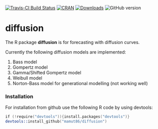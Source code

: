 [![Travis-CI Build Status](https://api.travis-ci.org/mamut86/diffusion.svg?branch=master)](https://travis-ci.org/mamut86/diffusion) [![CRAN](http://www.r-pkg.org/badges/version/diffusion)](https://cran.r-project.org/package=diffusion) [![Downloads](http://cranlogs.r-pkg.org/badges/diffusion?color=brightgreen)](http://www.r-pkg.org/pkg/diffusion)
![GitHub version](https://badge.fury.io/gh/mamut86%2Fdiffusion.svg)

# diffusion
The R package __diffusion__ is for forecasting with diffusion curves.

Currently the following diffusion models are implemented:

1. Bass model
2. Gompertz model
3. Gamma/Shifted Gompertz model
4. Weibull model
5. Norton-Bass model for generational modelling (not working well)


### Installation 
For installation from github use the following R code by using devtools:
```s
if (!require("devtools")){install.packages("devtools")}
devtools::install_github("mamut86/diffusion")
```
